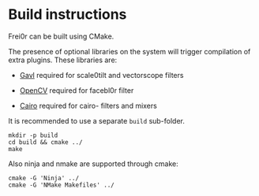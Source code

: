 # Build instructions

Frei0r can be built using CMake.

The presence of optional libraries on the system will trigger compilation of extra plugins. These libraries are:

  + [Gavl](http://gmerlin.sourceforge.net) required for scale0tilt and vectorscope filters

  + [OpenCV](http://opencvlibrary.sourceforge.net) required for facebl0r filter

  + [Cairo](http://cairographics.org) required for cairo- filters and mixers

It is recommended to use a separate `build` sub-folder.

```
mkdir -p build
cd build && cmake ../
make
```

Also ninja and nmake are supported through cmake:
```
cmake -G 'Ninja' ../
cmake -G 'NMake Makefiles' ../
```


